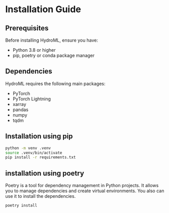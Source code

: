 # Installation Guide

## Prerequisites

Before installing HydroML, ensure you have:
- Python 3.8 or higher
- pip, poetry or conda package manager


## Dependencies

HydroML requires the following main packages:
- PyTorch
- PyTorch Lightning
- xarray
- pandas
- numpy
- tqdm

## Installation using pip

```bash
python -m venv .venv
source .venv/bin/activate
pip install -r requirements.txt
```



## installation using poetry 

Poetry is a tool for dependency management in Python projects. It allows you to manage dependencies and create virtual environments. You also can use it to install the dependencies. 

```bash
poetry install
```


